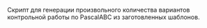 Скрипт для генерации произвольного количества вариантов контрольной работы по PascalABC из заготовленных шаблонов.
